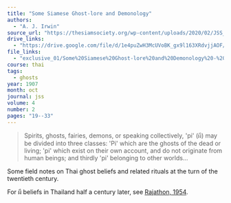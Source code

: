 ```yaml
---
title: "Some Siamese Ghost-lore and Demonology"
authors:
  - "A. J. Irwin"
source_url: "https://thesiamsociety.org/wp-content/uploads/2020/02/JSS_004_2c_Irwin_SomeSiameseGhostLoreAndDemonology.pdf"
drive_links:
  - "https://drive.google.com/file/d/1e4puZwH3McUVoBK_gx9l163XRdvjjAOF/view?usp=drivesdk"
file_links:
  - "exclusive_01/Some%20Siamese%20Ghost-lore%20and%20Demonology%20-%20Irwin.pdf"
course: thai
tags:
  - ghosts
year: 1907
month: oct
journal: jss
volume: 4
number: 2
pages: "19--33"
---
```


> Spirits, ghosts, fairies, demons, or speaking collectively, 'pi' (ผี) may be divided into three classes:
'Pi' which are the ghosts of the dead or living;
'pi' which exist on their own account, and do not originate from human beings;
and thirdly 'pi' belonging to other worlds...

Some field notes on Thai ghost beliefs and related rituals at the turn of the twentieth century.

For ผี beliefs in Thailand half a century later, see [Rajathon, 1954](/content/articles/phi_rajathon-phya).
